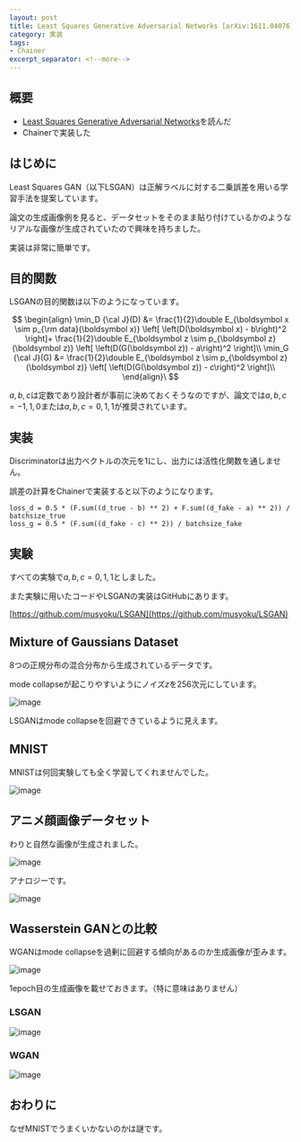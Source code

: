 ```yaml
---
layout: post
title: Least Squares Generative Adversarial Networks [arXiv:1611.04076]
category: 実装
tags:
- Chainer
excerpt_separator: <!--more-->
---
```


## 概要

- [Least Squares Generative Adversarial Networks](https://arxiv.org/abs/1611.04076)を読んだ
- Chainerで実装した

<!--more-->

## はじめに

Least Squares GAN（以下LSGAN）は正解ラベルに対する二乗誤差を用いる学習手法を提案しています。

論文の生成画像例を見ると、データセットをそのまま貼り付けているかのようなリアルな画像が生成されていたので興味を持ちました。

実装は非常に簡単です。

## 目的関数

LSGANの目的関数は以下のようになっています。


$$
	\begin{align}
		\min_D {\cal J}(D) &= \frac{1}{2}\double E_{\boldsymbol x \sim p_{\rm data}(\boldsymbol x)}
			\left[
				\left(D(\boldsymbol x) - b\right)^2
			\right]+
			 \frac{1}{2}\double E_{\boldsymbol z \sim p_{\boldsymbol z}(\boldsymbol z)}
			\left[
				\left(D(G(\boldsymbol z)) - a\right)^2
			\right]\\
		\min_G {\cal J}(G) &= \frac{1}{2}\double E_{\boldsymbol z \sim p_{\boldsymbol z}(\boldsymbol z)}
			\left[
				\left(D(G(\boldsymbol z)) - c\right)^2
			\right]\\
	\end{align}\
$$

$a,b,c$は定数であり設計者が事前に決めておくそうなのですが、論文では$a,b,c = -1,1,0$または$a,b,c = 0,1,1$が推奨されています。

## 実装

Discriminatorは出力ベクトルの次元を1にし、出力には活性化関数を通しません。

誤差の計算をChainerで実装すると以下のようになります。

```
loss_d = 0.5 * (F.sum((d_true - b) ** 2) + F.sum((d_fake - a) ** 2)) / batchsize_true
loss_g = 0.5 * (F.sum((d_fake - c) ** 2)) / batchsize_fake
```

## 実験

すべての実験で$a,b,c = 0,1,1$としました。

また実験に用いたコードやLSGANの実装はGitHubにあります。

[https://github.com/musyoku/LSGAN](https://github.com/musyoku/LSGAN)

## Mixture of Gaussians Dataset

8つの正規分布の混合分布から生成されているデータです。

mode collapseが起こりやすいようにノイズ$z$を256次元にしています。

![image](/images/post/2017-03-06/gaussian.png)

LSGANはmode collapseを回避できているように見えます。

## MNIST

MNISTは何回実験しても全く学習してくれませんでした。

![image](/images/post/2017-03-06/mnist.png)

## アニメ顔画像データセット

わりと自然な画像が生成されました。

![image](/images/post/2017-03-06/anime.png)

アナロジーです。

![image](/images/post/2017-03-06/anime_analogy.png)

## Wasserstein GANとの比較

WGANはmode collapseを過剰に回避する傾向があるのか生成画像が歪みます。

![image](/images/post/2017-03-06/wgan_anime.png)

1epoch目の生成画像を載せておきます。（特に意味はありません）

### LSGAN

![image](/images/post/2017-03-06/lsgan_anime_epoch_1.png)

### WGAN

![image](/images/post/2017-03-06/wgan_anime_epoch_1.png)

## おわりに

なぜMNISTでうまくいかないのかは謎です。